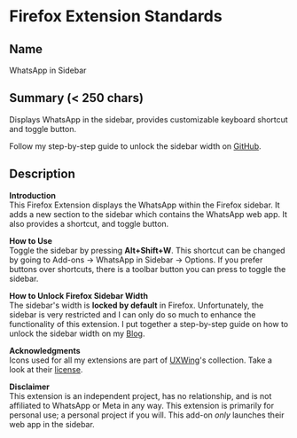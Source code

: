 # Firefox Extension Standards

## Name

WhatsApp in Sidebar

## Summary (< 250 chars)

Displays WhatsApp in the sidebar, provides customizable keyboard shortcut and toggle button.

Follow my step-by-step guide to unlock the sidebar width on <a href="https://gist.github.com/semanticdata/ee0bca4f3617241aa98da114653c0b08">GitHub</a>.

## Description

<b>Introduction</b>  
This Firefox Extension displays the WhatsApp within the Firefox sidebar. It adds a new section to the sidebar which contains the WhatsApp web app. It also provides a shortcut, and toggle button.

<b>How to Use</b>  
Toggle the sidebar by pressing <b>Alt+Shift+W</b>. This shortcut can be changed by going to Add-ons -> WhatsApp in Sidebar -> Options. If you prefer buttons over shortcuts, there is a toolbar button you can press to toggle the sidebar.

<b>How to Unlock Firefox Sidebar Width</b>  
The sidebar's width is <b>locked by default</b> in Firefox. Unfortunately, the sidebar is very restricted and I can only do so much to enhance the functionality of this extension. I put together a step-by-step guide on how to unlock the sidebar width on my <a href="https://miguelpimentel.do/unlock-firefox-sidebar/">Blog</a>.

<b>Acknowledgments</b>  
Icons used for all my extensions are part of <a href="https://uxwing.com/">UXWing</a>'s collection. Take a look at their <a href="https://uxwing.com/license">license</a>.

<b>Disclaimer</b>  
This extension is an independent project, has no relationship, and is not affiliated to WhatsApp or Meta in any way. This extension is primarily for personal use; a personal project if you will. This add-on <i>only</i> launches their web app in the sidebar.
